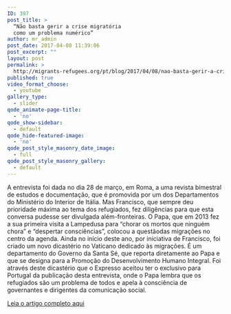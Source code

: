 ```yaml
---
ID: 397
post_title: >
  “Não basta gerir a crise migratória
  como um problema numérico”
author: mr_admin
post_date: 2017-04-08 11:39:06
post_excerpt: ""
layout: post
permalink: >
  http://migrants-refugees.org/pt/blog/2017/04/08/nao-basta-gerir-a-crise-migratoria-como-um-problema-numerico/
published: true
video_format_choose:
  - youtube
gallery_type:
  - slider
qode_animate-page-title:
  - 'no'
qode_show-sidebar:
  - default
qode_hide-featured-image:
  - 'no'
qode_post_style_masonry_date_image:
  - full
qode_post_style_masonry_gallery:
  - default
---
```

A entrevista foi dada no dia 28 de março, em Roma, a uma revista bimestral de estudos e documentação, que é promovida por um dos Departamentos do Ministério do Interior de Itália. Mas Francisco, que sempre deu prioridade máxima ao tema dos refugiados, fez diligências para que esta conversa pudesse ser divulgada além-fronteiras. O Papa, que em 2013 fez a sua primeira visita a Lampedusa para “chorar os mortos que ninguém chora” e “despertar consciências”, colocou a questãodas migrações no centro da agenda. Ainda no início deste ano, por iniciativa de Francisco, foi criado um novo dicastério no Vaticano dedicado às migrações. É um departamento do Governo da Santa Sé, que reporta diretamente ao Papa e que se designa para a Promoção do Desenvolvimento Humano Integral. Foi através deste dicastério que o Expresso aceitou ter o exclusivo para Portugal da publicação desta entrevista, onde o Papa lembra que os refugiados são um problema de todos e apela à consciência de governantes e dirigentes da comunicação social.

<a href="https://drive.google.com/file/d/0B2AK2bI01BzsaFJBREZ3akdrakU/view?usp=sharing">Leia o artigo completo aqui</a>